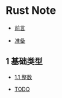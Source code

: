 # Rust Note

* [前言](../README.md)

* [准备](./prepare.md)

## 1 基础类型
* [1.1 整数](basic_type/integer.md)



* [TODO](./todo.md)
